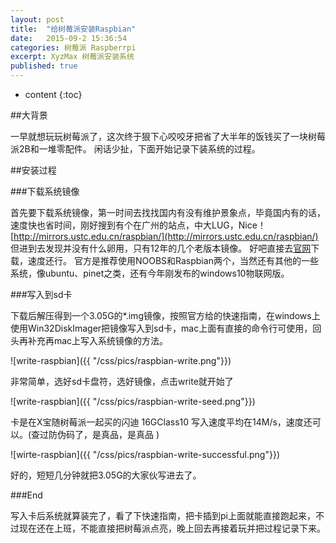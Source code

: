 ```yaml
---
layout: post
title:  "给树莓派安装Raspbian"
date:   2015-09-2 15:36:54
categories: 树莓派 Raspberrpi
excerpt: XyzMax 树莓派安装系统
published: true
---
```


* content
{:toc}

##大背景

一早就想玩玩树莓派了，这次终于狠下心咬咬牙把省了大半年的饭钱买了一块树莓派2B和一堆零配件。 闲话少扯，下面开始记录下装系统的过程。


##安装过程

###下载系统镜像

首先要下载系统镜像，第一时间去找找国内有没有维护景象点，毕竟国内有的话，速度快也省时间，刚好搜到有个在广州的站点，中大LUG，Nice！  [http://mirrors.ustc.edu.cn/raspbian/](http://mirrors.ustc.edu.cn/raspbian/)
但进到去发现并没有什么卵用，只有12年的几个老版本镜像。
好吧直接去[官网](https://www.raspberrypi.org/downloads/)下载，速度还行。 
官方是推荐使用NOOBS和Raspbian两个，当然还有其他的一些系统，像ubuntu、pinet之类，还有今年刚发布的windows10物联网版。

###写入到sd卡

下载后解压得到一个3.05G的*.img镜像，按照官方给的快速指南，在windows上使用Win32DiskImager把镜像写入到sd卡，mac上面有直接的命令行可使用，回头再补充再mac上写入系统镜像的方法。

![write-raspbian]({{ "/css/pics/raspbian-write.png"}})

非常简单，选好sd卡盘符，选好镜像，点击write就开始了

![write-raspbian]({{ "/css/pics/raspbian-write-seed.png"}})

卡是在X宝随树莓派一起买的闪迪 16GClass10 写入速度平均在14M/s，速度还可以。(查过防伪码了，是真品，是真品	)

![wirte-raspbian]({{ "/css/pics/raspbian-write-successful.png"}})

好的，短短几分钟就把3.05G的大家伙写进去了。

###End

写入卡后系统就算装完了，看了下快速指南，把卡插到pi上面就能直接跑起来，不过现在还在上班，不能直接把树莓派点亮，晚上回去再接着玩并把过程记录下来。